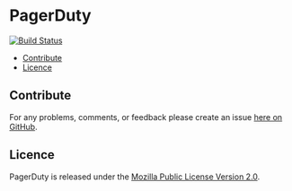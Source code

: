 # PagerDuty

[![Build Status](https://travis-ci.org/brendanhay/amazonka.svg?branch=develop)](https://travis-ci.org/brendanhay/pagerduty)

* [Contribute](#contribute)
* [Licence](#licence)

## Contribute

For any problems, comments, or feedback please create an issue [here on GitHub](https://github.com/brendanhay/pagerduty/issues).

## Licence

PagerDuty is released under the [Mozilla Public License Version 2.0](http://www.mozilla.org/MPL/).
